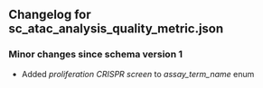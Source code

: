 ## Changelog for sc_atac_analysis_quality_metric.json

### Minor changes since schema version 1
* Added *proliferation CRISPR screen* to *assay_term_name* enum